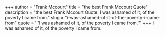 +++
author = "Frank Mccourt"
title = "the best Frank Mccourt Quote"
description = "the best Frank Mccourt Quote: I was ashamed of it, of the poverty I came from."
slug = "i-was-ashamed-of-it-of-the-poverty-i-came-from"
quote = '''I was ashamed of it, of the poverty I came from.'''
+++
I was ashamed of it, of the poverty I came from.
